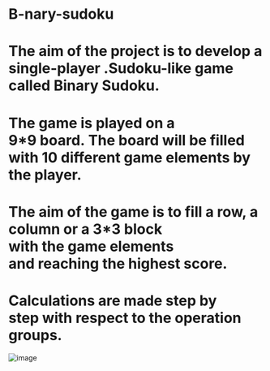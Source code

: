 # B-nary-sudoku
# The aim of the project is to develop a single-player .Sudoku-like game called Binary Sudoku. 
# The game is played on a 9*9 board. The board will be filled with 10 different game elements by the player.   
# The aim of the game is to fill a row, a column or a 3*3 block with the game elements and reaching the highest score.
# Calculations are made step by step with respect to the operation groups.

![image](https://user-images.githubusercontent.com/74301873/217527456-4572d27d-f6e9-46f6-b637-44896c5a45f1.png)
